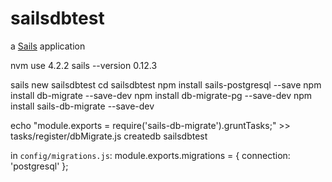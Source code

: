 # sailsdbtest

a [Sails](http://sailsjs.org) application

nvm use 4.2.2
sails --version
0.12.3

sails new sailsdbtest
cd sailsdbtest
npm install sails-postgresql --save
npm install db-migrate --save-dev
npm install db-migrate-pg --save-dev
npm install sails-db-migrate --save-dev

echo "module.exports = require('sails-db-migrate').gruntTasks;" >> tasks/register/dbMigrate.js
createdb sailsdbtest

in `config/migrations.js`:
module.exports.migrations = {
  connection: 'postgresql'
};



